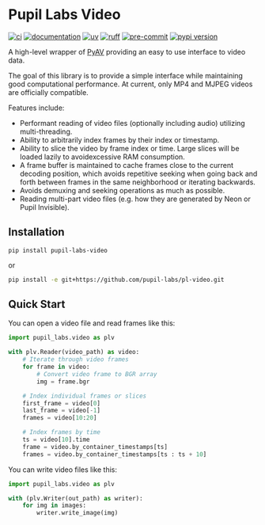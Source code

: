 # Pupil Labs Video

[![ci](https://github.com/pupil-labs/pl-video/actions/workflows/main.yml/badge.svg)](https://github.com/pupil-labs/pl-video/actions/workflows/main.yml)
[![documentation](https://img.shields.io/badge/docs-mkdocs-708FCC.svg?style=flat)](https://pupil-labs.github.io/pl-video/)
[![uv](https://img.shields.io/endpoint?url=https://raw.githubusercontent.com/astral-sh/uv/main/assets/badge/v0.json)](https://github.com/astral-sh/uv)
[![ruff](https://img.shields.io/endpoint?url=https://raw.githubusercontent.com/astral-sh/ruff/main/assets/badge/v2.json)](https://github.com/astral-sh/ruff)
[![pre-commit](https://img.shields.io/badge/pre_commit-black?logo=pre-commit&logoColor=FAB041)](https://github.com/pre-commit/pre-commit)
[![pypi version](https://img.shields.io/pypi/v/pupil-labs-video.svg)](https://pypi.org/project/pupil-labs-video/)

A high-level wrapper of [PyAV](https://github.com/PyAV-Org/PyAV) providing an easy to use interface to video data.

The goal of this library is to provide a simple interface while maintaining good computational performance. At current, only MP4 and MJPEG videos are officially compatible.

Features include:

- Performant reading of video files (optionally including audio) utilizing multi-threading.
- Ability to arbitrarily index frames by their index or timestamp.
- Ability to slice the video by frame index or time. Large slices will be loaded lazily to avoidexcessive RAM consumption.
- A frame buffer is maintained to cache frames close to the current decoding position, which avoids repetitive seeking when going back and forth between frames in the same neighborhood or iterating backwards.
- Avoids demuxing and seeking operations as much as possible.
- Reading multi-part video files (e.g. how they are generated by Neon or Pupil Invisible).

## Installation

```
pip install pupil-labs-video
```

or

```bash
pip install -e git+https://github.com/pupil-labs/pl-video.git
```

## Quick Start

You can open a video file and read frames like this:

```python
import pupil_labs.video as plv

with plv.Reader(video_path) as video:
    # Iterate through video frames
    for frame in video:
        # Convert video frame to BGR array
        img = frame.bgr

    # Index individual frames or slices
    first_frame = video[0]
    last_frame = video[-1]
    frames = video[10:20]

    # Index frames by time
    ts = video[10].time
    frame = video.by_container_timestamps[ts]
    frames = video.by_container_timestamps[ts : ts + 10]
```

You can write video files like this:

```python
import pupil_labs.video as plv

with (plv.Writer(out_path) as writer):
    for img in images:
        writer.write_image(img)
```
